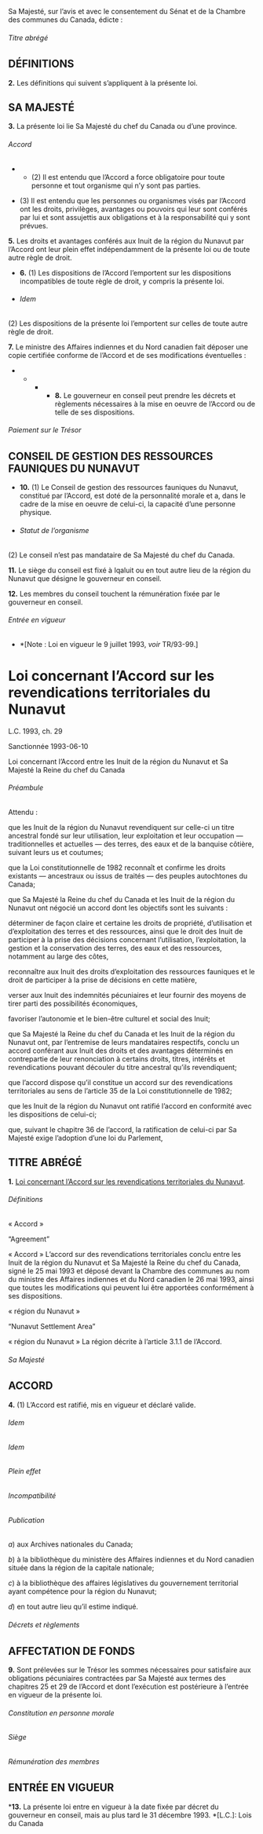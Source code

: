 Sa Majesté, sur l’avis et avec le consentement du Sénat et de la Chambre des
communes du Canada, édicte :

###### Titre abrégé

## DÉFINITIONS

**2.** Les définitions qui suivent s’appliquent à la présente loi.

## SA MAJESTÉ

**3.** La présente loi lie Sa Majesté du chef du Canada ou d’une province.

###### Accord

  *   * (2) Il est entendu que l’Accord a force obligatoire pour toute personne et tout organisme qui n’y sont pas parties.

  * (3) Il est entendu que les personnes ou organismes visés par l’Accord ont les droits, privilèges, avantages ou pouvoirs qui leur sont conférés par lui et sont assujettis aux obligations et à la responsabilité qui y sont prévues.

**5.** Les droits et avantages conférés aux Inuit de la région du Nunavut par l’Accord ont leur plein effet indépendamment de la présente loi ou de toute autre règle de droit.

  * **6.** (1) Les dispositions de l’Accord l’emportent sur les dispositions incompatibles de toute règle de droit, y compris la présente loi.

  * ###### Idem

(2) Les dispositions de la présente loi l’emportent sur celles de toute autre
règle de droit.

**7.** Le ministre des Affaires indiennes et du Nord canadien fait déposer une copie certifiée conforme de l’Accord et de ses modifications éventuelles :

  *   *   *   * **8.** Le gouverneur en conseil peut prendre les décrets et règlements nécessaires à la mise en oeuvre de l’Accord ou de telle de ses dispositions.

###### Paiement sur le Trésor

## CONSEIL DE GESTION DES RESSOURCES FAUNIQUES DU NUNAVUT

  * **10.** (1) Le Conseil de gestion des ressources fauniques du Nunavut, constitué par l’Accord, est doté de la personnalité morale et a, dans le cadre de la mise en oeuvre de celui-ci, la capacité d’une personne physique.

  * ###### Statut de l’organisme

(2) Le conseil n’est pas mandataire de Sa Majesté du chef du Canada.

**11.** Le siège du conseil est fixé à Iqaluit ou en tout autre lieu de la région du Nunavut que désigne le gouverneur en conseil.

**12.** Les membres du conseil touchent la rémunération fixée par le gouverneur en conseil.

###### Entrée en vigueur

  * *[Note : Loi en vigueur le 9 juillet 1993, _voir_ TR/93-99.]

# Loi concernant l’Accord sur les revendications territoriales du Nunavut

L.C. 1993, ch. 29

Sanctionnée 1993-06-10

Loi concernant l’Accord entre les Inuit de la région du Nunavut et Sa Majesté
la Reine du chef du Canada

###### Préambule

Attendu :

que les Inuit de la région du Nunavut revendiquent sur celle-ci un titre
ancestral fondé sur leur utilisation, leur exploitation et leur occupation —
traditionnelles et actuelles — des terres, des eaux et de la banquise côtière,
suivant leurs us et coutumes;

que la Loi constitutionnelle de 1982 reconnaît et confirme les droits
existants — ancestraux ou issus de traités — des peuples autochtones du
Canada;

que Sa Majesté la Reine du chef du Canada et les Inuit de la région du Nunavut
ont négocié un accord dont les objectifs sont les suivants :

déterminer de façon claire et certaine les droits de propriété, d’utilisation
et d’exploitation des terres et des ressources, ainsi que le droit des Inuit
de participer à la prise des décisions concernant l’utilisation,
l’exploitation, la gestion et la conservation des terres, des eaux et des
ressources, notamment au large des côtes,

reconnaître aux Inuit des droits d’exploitation des ressources fauniques et le
droit de participer à la prise de décisions en cette matière,

verser aux Inuit des indemnités pécuniaires et leur fournir des moyens de
tirer parti des possibilités économiques,

favoriser l’autonomie et le bien-être culturel et social des Inuit;

que Sa Majesté la Reine du chef du Canada et les Inuit de la région du Nunavut
ont, par l’entremise de leurs mandataires respectifs, conclu un accord
conférant aux Inuit des droits et des avantages déterminés en contrepartie de
leur renonciation à certains droits, titres, intérêts et revendications
pouvant découler du titre ancestral qu’ils revendiquent;

que l’accord dispose qu’il constitue un accord sur des revendications
territoriales au sens de l’article 35 de la Loi constitutionnelle de 1982;

que les Inuit de la région du Nunavut ont ratifié l’accord en conformité avec
les dispositions de celui-ci;

que, suivant le chapitre 36 de l’accord, la ratification de celui-ci par Sa
Majesté exige l’adoption d’une loi du Parlement,

## TITRE ABRÉGÉ

**1.** [Loi concernant l’Accord sur les revendications territoriales du Nunavut](/fra/lois/N-28.7).

###### Définitions

« Accord »

“Agreement”

    

« Accord » L’accord sur des revendications territoriales conclu entre les
Inuit de la région du Nunavut et Sa Majesté la Reine du chef du Canada, signé
le 25 mai 1993 et déposé devant la Chambre des communes au nom du ministre des
Affaires indiennes et du Nord canadien le 26 mai 1993, ainsi que toutes les
modifications qui peuvent lui être apportées conformément à ses dispositions.

« région du Nunavut »

“Nunavut Settlement Area”

    

« région du Nunavut » La région décrite à l’article 3.1.1 de l’Accord.

###### Sa Majesté

## ACCORD

**4.** (1) L’Accord est ratifié, mis en vigueur et déclaré valide.

###### Idem

###### Idem

###### Plein effet

###### Incompatibilité

###### Publication

_a_) aux Archives nationales du Canada;

_b_) à la bibliothèque du ministère des Affaires indiennes et du Nord canadien
située dans la région de la capitale nationale;

_c_) à la bibliothèque des affaires législatives du gouvernement territorial
ayant compétence pour la région du Nunavut;

_d_) en tout autre lieu qu’il estime indiqué.

###### Décrets et règlements

## AFFECTATION DE FONDS

**9.** Sont prélevées sur le Trésor les sommes nécessaires pour satisfaire aux obligations pécuniaires contractées par Sa Majesté aux termes des chapitres 25 et 29 de l’Accord et dont l’exécution est postérieure à l’entrée en vigueur de la présente loi.

###### Constitution en personne morale

###### Siège

###### Rémunération des membres

## ENTRÉE EN VIGUEUR

***13.** La présente loi entre en vigueur à la date fixée par décret du gouverneur en conseil, mais au plus tard le 31 décembre 1993.
  *[L.C.]: Lois du Canada

